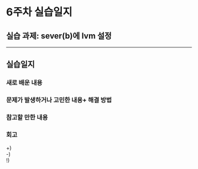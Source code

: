 # 6주차 실습일지

## 실습 과제: sever(b)에 lvm 설정      


- - -
## 실습일지


### 새로 배운 내용


### 문제가 발생하거나 고민한 내용+ 해결 방법

### 참고할 만한 내용

 
### 회고
+)  
-)    
!) 
